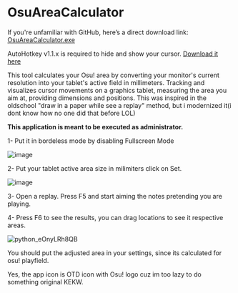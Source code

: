 # OsuAreaCalculator
If you're unfamiliar with GitHub, here’s a direct download link:  [OsuAreaCalculator.exe](https://github.com/KaikeGold/OsuAreaCalculator/releases/download/OsuAreaCalculatorUI/OsuAreaCalculator.exe)

AutoHotkey v1.1.x is required to hide and show your cursor.
[Download it here](https://www.autohotkey.com/download/ahk-install.exe)

This tool calculates your Osu! area by converting your monitor's current resolution into your tablet's active field in millimeters. Tracking and visualizes cursor movements on a graphics tablet, measuring the area you aim at, providing dimensions and positions. This was inspired in the oldschool "draw in a paper while see a replay" method, but i modernized it(i dont know how no one did that before LOL)


**This application is meant to be executed as administrator.**

  

1- Put it in bordeless mode by disabling Fullscreen Mode

![image](https://github.com/user-attachments/assets/6b463f7c-e461-4a53-8972-09b97781a8f1)

2- Put your tablet active area size in milimiters click on Set.

![image](https://github.com/user-attachments/assets/14690e24-3af9-44c8-85cd-8340f2893dd9)

3- Open a replay. Press F5 and start aiming the notes pretending you are playing.

4- Press F6 to see the results, you can drag locations to see it respective areas.

![python_eOnyLRh8QB](https://github.com/user-attachments/assets/753aa001-0cd3-4bab-9749-d2867dd7ab33)

You should put the adjusted area in your settings, since its calculated for osu! playfield.

Yes, the app icon is OTD icon with Osu! logo cuz im too lazy to do something original KEKW.
